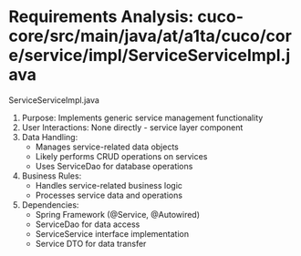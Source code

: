# Requirements Analysis: cuco-core/src/main/java/at/a1ta/cuco/core/service/impl/ServiceServiceImpl.java

ServiceServiceImpl.java
1. Purpose: Implements generic service management functionality
2. User Interactions: None directly - service layer component
3. Data Handling:
   - Manages service-related data objects
   - Likely performs CRUD operations on services
   - Uses ServiceDao for database operations
4. Business Rules:
   - Handles service-related business logic
   - Processes service data and operations
5. Dependencies:
   - Spring Framework (@Service, @Autowired)
   - ServiceDao for data access
   - ServiceService interface implementation
   - Service DTO for data transfer